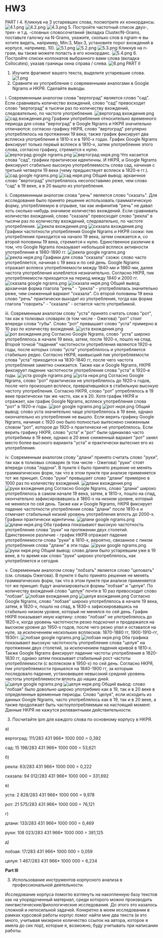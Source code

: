 # HW3
PART I
4. Кликнув на 3 устаревших слова, посмотрите их конкордансы.
![4.1.png](https://github.com/AnastasiiaChernova/HW3/blob/master/4.1.png)
![4.2.png](https://github.com/AnastasiiaChernova/HW3/blob/master/4.2.png)
![4.3.png](https://github.com/AnastasiiaChernova/HW3/blob/master/4.3.png)
5. Постройте частотный список двух-, трех- и т.д. -словных словосочетаний (вкладка Cluster/N-Grams, поставьте галочку на N-Grams, укажите, сколько слов в ngram-е вы хотите видеть, например, Min:3, Max:3, установите порог вхождений в корпусе, например, 10).
![5.1.png](https://github.com/AnastasiiaChernova/HW3/blob/master/5.1.png)
![5.2.png](https://github.com/AnastasiiaChernova/HW3/blob/master/5.2.png)
![5.3.png](https://github.com/AnastasiiaChernova/HW3/blob/master/5.3.png)
Кликнув на n-грам, вы также можете попасть в его конкорданс.
![5.4.png](https://github.com/AnastasiiaChernova/HW3/blob/master/5.4.png)
6. Постройте списки коллокатов выбранного вами слова (вкладка Collocates), указав границы окна справа / слева.
![6.png](https://github.com/AnastasiiaChernova/HW3/blob/master/6.png)
PART II
1. Изучите фрагмент вашего текста, выделите устаревшие слова.
![1.png](https://github.com/AnastasiiaChernova/HW3/blob/master/1.png)
2. Сравните их употребление с современными аналогами в Google Ngrams и НКРЯ. Сделайте выводы.

i. 
Современнным аналогом слова "вертоград" является слово "сад". Если сравнивать количество вхождений, слово "сад" превосходит слово "вертоград" в тысячи раз по количеству вхождений, следовательно, по частоте употребления.
![вертоград вхождения.png](https://github.com/AnastasiiaChernova/HW3/blob/master/вертоград%20вхождения.png)
![сад вхождения.png](https://github.com/AnastasiiaChernova/HW3/blob/master/сад%20вхождения.png)
Графики употребления относительно временного периода для слова "вертоград" в Google Ngrams и НКРЯ значительно отличаются: согласно графику НКРЯ, слово "вертоград" регулярно употреблялось на протяжении 19 века; также график фиксирует два всплеска употребления в 1810-х и в 1910-х годах. График Google Ngrams фиксирует только первый всплеск в 1810-х, затем употребление этого слова, согласно графику, стремится к нулю.
![вертоград google ngrams.png](https://github.com/AnastasiiaChernova/HW3/blob/master/вертоград%20google%20ngrams%20.png)
![вертоград нкря.png](https://github.com/AnastasiiaChernova/HW3/blob/master/вертоград%20нкря.png)
Что касается слова "сад", графики практически идентичны. И НКРЯ, и Google Ngrams фиксируют стабильно высокую употребляемость слова сад, начиная с третьей четверти 19 века (чему предшествует всплеск в 1820-е гг.).
![сад google ngrams.png](https://github.com/AnastasiiaChernova/HW3/blob/master/сад%20google%20ngrams.png)
![сад нкря.png](https://github.com/AnastasiiaChernova/HW3/blob/master/сад%20нкря.png)
Общий вывод: архаичное слово "вертоград" употреблялось несопоставимо реже, чем слово "сад" в 19 веке, а в 20 вышло из употребления.

ii.
Современнным аналогом слова "речь" является слово "сказать". Для исследования было принято решение использовать грамматическую форму, употребляемую в отрывке, так как инфинитив "речь" не давал хоть сколько-нибудь значимое количество вхождений. Если сравнивать количество вхождений, слово "сказала" превосходит слово "рекла" в тысячи раз по количеству вхождений, следовательно, по частоте употребления. 
![рекла вхождения.png](https://github.com/AnastasiiaChernova/HW3/blob/master/рекла%20вхождения.png)
![сказала вхождения.png](https://github.com/AnastasiiaChernova/HW3/blob/master/сказала%20вхождения.png)
Графики частотности употребления Google Ngrams и НКРЯ схожи: пик употребления приходится на начало 19 века, затем снижается и, со второй половины 19 века, стремится к нулю. Единственное различие в том, что Google Ngrams показывает небольшой всплеск активности употребления в 1880-1890 гг.
![рекла google ngrams.png](https://github.com/AnastasiiaChernova/HW3/blob/master/рекла%20Google%20Ngrams.png)
![рекла нкря.png](https://github.com/AnastasiiaChernova/HW3/blob/master/рекла%20нкря.png)
Графики для слова "сказала" схожи: слово часто употребляется, начиная с 19 века и по сей день. Google Ngrams отражает всплеск употребляемости между 1840-ми и 1860-ми, далее частота употребления колеблется незначительно. Согласно НКРЯ, пик употребляемости приходится на период между 1940 и 2000 гг.
![сказала google ngrams.png](https://github.com/AnastasiiaChernova/HW3/blob/master/сказала%20Google%20Ngrams.png)
![сказала нкря.png](https://github.com/AnastasiiaChernova/HW3/blob/master/сказала%20нкря.png)
Общий вывод: архаичная форма глагола "речь" - "рекла" - употреблялась значительно реже, чем сниженный вариант "сказала". Со второй половины 19 века слово "речь" практически выходит из употребления, тогда как форма глагола "говорить" - "сказала" - остается часто употребимой.

iii.
Современным аналогом слову "уста" принято считать слово "рот", так как в толковых словарях (в том числе - Ожегова) "рот" стоит впереди слова "губы". Слово "рот" превышает слово "уста" примерно в 10 раз по количеству вхождений.
![уста вхождения.png](https://github.com/AnastasiiaChernova/HW3/blob/master/уста%20вхождения.png)
![рот вхождения.png](https://github.com/AnastasiiaChernova/HW3/blob/master/рот%20вхождения.png)
Согласно Google Ngrams, слово "уста" широко употреблялось в начале 19 века, затем, после 1920-х, пошло на спад. Второй точкой "падения" частотности употребления являются 1920-е годы, после которых слово "уста" употреблялось и употребляется стабильно редко. Согласно НКРЯ, наивысший пик употребляемости слова "уста" приходится на 1830-1840 гг, после чего частота употребления заметно снижается. Также как и Google Ngrams, НКРЯ фиксирует падение частотности употребления слова "уста" в 1920-е годы.
![уста google ngrams.png](https://github.com/AnastasiiaChernova/HW3/blob/master/уста%20Google%20Ngrams.png)
![уста нкря.png](https://github.com/AnastasiiaChernova/HW3/blob/master/уста%20нкря.png)
Согласно Google Ngrams, слово "рот" практически не употреблялось до 1920-х годов, после чего произошел всплеск, превратившийся в стабильную высокую частоту употребления. Согласно НКРЯ, слово "рот" уптреблялось в 19 веке практически так же часто, как и в 20. Хотя график НКРЯ и отражает, как график Google Ngrams, всплеск употребления слова "рот" в 1920-е годы.
![рот google ngrams.png](https://github.com/AnastasiiaChernova/HW3/blob/master/рот%20Google%20Ngrams.png)
![рот нкря.png](https://github.com/AnastasiiaChernova/HW3/blob/master/рот%20нкря.png)
Общий вывод: слово уста значительно чаще употреблялось в 19 веке, однако окончательно из употребления не вышло. Если верить графику Google Ngrams, начиная с 1920 оно было полностью вытеснено сниженным словом "рот", которое до 1920-х практически не употреблялось. Если верить графику НКРЯ, слово "уста" и "рот" были одинаково часто употребимы в 19 веке, однако в 20 веке сниженный вариант "рот" занял место более высокого варианта "уста" и практически вытеснил его из употребления.

iv.
Современным аналогом слову "длани" принято считать слово "руки", так как в толковых словарях (в том числе - Ожегова) "руки" стоят впереди слова "ладони". В пункте ii было принято решение не менять грамматических форм, так что в этом пункте при анализе применяется тот же принцип. Слово "руки" превышает слово "длани" примерно в 1000 раз по количеству вхождений.
![длани вхождения.png](https://github.com/AnastasiiaChernova/HW3/blob/master/длани%20вхождения.png)
![руки вхождения.png](https://github.com/AnastasiiaChernova/HW3/blob/master/руки%20вхождения.png)
Согласно Google Ngrams, слово "длани" широко употреблялось в самом начале 19 века, затем, в 1810-х, пошло на спад, окончательно зафиксировавшись в 1860-х на низком уровне, который не менялся по сей день. Также как и Google Ngrams, НКРЯ фиксирует падение частотности употребления слова "длани" после 1810-х и отмечает стабильный низкий уровень употребления вплоть до 2000-х. Графики практически идентичны.
![длани google ngrams.png](https://github.com/AnastasiiaChernova/HW3/blob/master/длани%20Google%20Ngrams%20%20.png)
![длани нкря.png](https://github.com/AnastasiiaChernova/HW3/blob/master/длани%20нкря.png)
Оба графика показывают высокую частотность употребление слова "руки" на протяжении двух столетий. Единственное различие - график НКРЯ отражает падение употребляемости слова "руки" в 1810-х, вероятно, связанное с пиком употребления слова "длани" в эти годы.
![руки google ngrams.png](https://github.com/AnastasiiaChernova/HW3/blob/master/руки%20Google%20Ngrams%20.png)
![руки нкря.png](https://github.com/AnastasiiaChernova/HW3/blob/master/руки%20нкря.png)
Общий вывод: слово длани было устаревшим уже в 19 веке, в то время как слово "руки" широко употреблялось, как употребляется и сегодня.

v.
Современным аналогом слову "лобзать" является слово "целовать" (см. словарь Ожегова). В пункте ii было принято решение не менять грамматических форм, так что в этом пункте при анализе применяется тот же принцип: будут анализироваться формы "лобзая" и "целуя". По количеству вхождений слово "целуя" почти в 10 раз превосходит слово "лобзая".
![лобзая вхождения.png](https://github.com/AnastasiiaChernova/HW3/blob/master/лобзая%20вхождения.png)
![целуя вхождения.png](https://github.com/AnastasiiaChernova/HW3/blob/master/целуя%20вхождения.png)
Согласно Google Ngrams, слово "лобзая" широко употреблялось в начале 19 века, затем, в 1820-х, пошло на спад, в 1830-х зафискировавшись на стабильно низком уровне, который не менялся по сей день. График НКРЯ показывает иную картину: слово "лобзая" не употреблялось до 1820-х, когда уровень частотности резко подскочил и продержался на высоком уровне до 1950-х годов, после чего резко упал и оставался на нуле, за исключением нескольких всплесков: 1870-1880 гг, 1900-1910-гг, 1930гг.
![лобзая google ngrams.png](https://github.com/AnastasiiaChernova/HW3/blob/master/лобзая%20Google%20Ngrams%20.png)
![лобзая нкря.png](https://github.com/AnastasiiaChernova/HW3/blob/master/лобзая%20нкря.png)
Оба графика показывают высокую частотность употребление слова "целуя" на протяжении двух столетий, за исключением падения кривой в 1810-х. Также Google Ngrams фиксирует падение частоты употребления в 1820-1830 гг, однако затем показывает стабильный рост частоты употребляемости (с всплеском в 1950-х) по сей день. Согласно НКРЯ, пик употребляемости пришелся на 1840-1900 гг, за которым последовало падение, установившее невысокий средний уровень частоты употребляемости вплоть до наших дней.
![целуя google ngrams.png](https://github.com/AnastasiiaChernova/HW3/blob/master/целуя%20Google%20Ngrams%20.png)
![целуя нкря.png](https://github.com/AnastasiiaChernova/HW3/blob/master/целуя%20нкря.png)
Общий вывод: слово "лобзая" было довольно широко употребимо как в 19, так и в 20 веке в определенные временные периоды. Слово "целуя", если исходить из данных Google Ngrams, часто употреблялось как в 19, так и в 20 веке, а также продолжает быть частоупотребляемым на настоящий момент. Данные НКРЯ не кажутся релевантными действительности.

3. Посчитайте ipm для каждого слова по основному корпусу в НКРЯ.

а) 
   
   вертоград: 111/283 431 966* 1000 000 = 0,392

   сад: 15 198/283 431 966* 1000 000 = 53,621
   
б) 
   
   рекла: 63/283 431 966* 1000 000 = 0,222

   сказала: 94 012/283 431 966* 1000 000 = 331,692
   
в) 

   уста: 2 828/283 431 966* 1000 000 = 9,978

   рот: 21 575/283 431 966* 1000 000 = 76,121
   
г) 

   длани: 133/283 431 966* 1000 000 = 0,469

   руки: 108 023/283 431 966* 1000 000 = 381,125
   
д) 
   
   лобзая: 17/283 431 966* 1000 000 = 0,059

   целуя: 1 467/283 431 966* 1000 000 = 6,234
   
**Part III**

3. Использование инструментов корпусного анализа в профессиональной деятельности.

Исследование корпуса помогло взглянуть на накопленную базу текстов как на упорядоченный материал, среди которого можно производить лингвистические/филологические исследования. До этого это казалось сложной и непосильной задачей. Конкретно в моем исследовании в рамках курсовой работы корпус помог найти мне два текста (и это много, учитывая мизерное количество ссылок на автора, которое я имела до сих пор), которые я, возможно, буду учитывать при написании работы.
  

